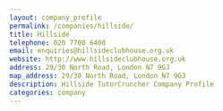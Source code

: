 ```yaml
---
layout: company_profile
permalink: /companies/hillside/
title: Hillside
telephone: 020 7700 6408
email: enquiries@hillsideclubhouse.org.uk
website: http://www.hillsideclubhouse.org.uk
address: 29/30 North Road, London N7 9GJ
map_address: 29/30 North Road, London N7 9GJ
description: Hillside TutorCruncher Company Profile
categories: company
---
```


